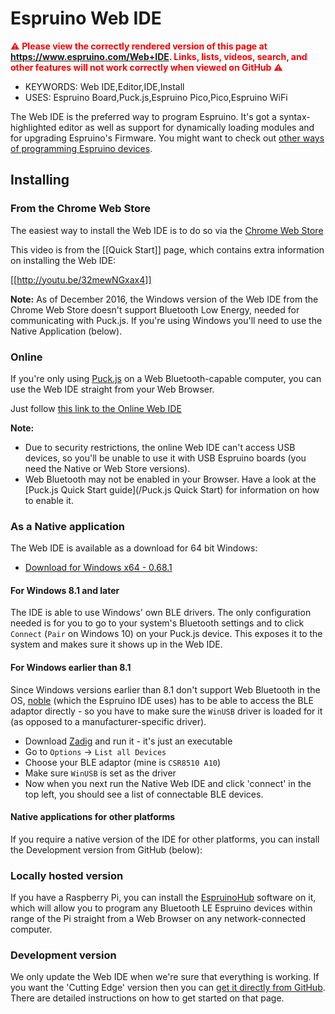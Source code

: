 <!--- Copyright (c) 2016 Kim Bauters, Gordon Williams. See the file LICENSE for copying permission. -->
Espruino Web IDE
=================

<span style="color:red">:warning: **Please view the correctly rendered version of this page at https://www.espruino.com/Web+IDE. Links, lists, videos, search, and other features will not work correctly when viewed on GitHub** :warning:</span>

* KEYWORDS: Web IDE,Editor,IDE,Install
* USES: Espruino Board,Puck.js,Espruino Pico,Pico,Espruino WiFi

The Web IDE is the preferred way to program Espruino. It's got a syntax-highlighted editor as well as support for dynamically loading modules and for upgrading Espruino's Firmware. You might want to check out [other ways of programming Espruino devices](/Programming).

Installing
----------

### From the Chrome Web Store

The easiest way to install the Web IDE is to do so via the [Chrome Web Store](https://chrome.google.com/webstore/detail/espruino-web-ide/bleoifhkdalbjfbobjackfdifdneehpo)

This video is from the [[Quick Start]] page, which contains extra information on installing the Web IDE:

[[http://youtu.be/32mewNGxax4]]

**Note:** As of December 2016, the Windows version of the Web IDE from the Chrome Web Store doesn't
support Bluetooth Low Energy, needed for communicating with Puck.js. If you're using Windows
you'll need to use the Native Application (below).

### Online

If you're only using [Puck.js](/Puck.js) on a Web Bluetooth-capable computer, you
can use the Web IDE straight from your Web Browser.

Just follow [this link to the Online Web IDE](https://www.espruino.com/ide)

**Note:**

* Due to security restrictions, the online Web IDE can't access USB
devices, so you'll be unable to use it with USB Espruino boards (you need the
Native or Web Store versions).
* Web Bluetooth may not be enabled in your Browser. Have a look
at the [Puck.js Quick Start guide](/Puck.js Quick Start) for information
on how to enable it.

### As a Native application

The Web IDE is available as a download for 64 bit Windows:

* [Download for Windows x64 - 0.68.1](/files/espruino_ide_win64_0v68.1.exe)

#### For Windows 8.1 and later

The IDE is able to use Windows' own BLE drivers. The only configuration needed
is for you to go to your system's Bluetooth settings and to click `Connect` (`Pair` on Windows 10)
on your Puck.js device. This exposes it to the system and makes sure it
shows up in the Web IDE.

#### <a id="zadig"></a>For Windows earlier than 8.1

Since Windows versions earlier than 8.1 don't support Web Bluetooth in the OS,
[noble](https://www.npmjs.com/package/noble) (which the Espruino IDE uses) has
to be able to access the BLE adaptor directly - so you have to make sure the
`WinUSB` driver is loaded for it (as opposed to a manufacturer-specific driver).

* Download [Zadig](http://zadig.akeo.ie/) and run it - it's just an executable
* Go to `Options` -> `List all Devices`
* Choose your BLE adaptor (mine is `CSR8510 A10`)
* Make sure `WinUSB` is set as the driver
* Now when you next run the Native Web IDE and click 'connect' in the top left,
you should see a list of connectable BLE devices.

#### Native applications for other platforms

If you require a native version of the IDE for other platforms, you can install
the Development version from GitHub (below):

### Locally hosted version

If you have a Raspberry Pi, you can install the [EspruinoHub](https://github.com/espruino/EspruinoHub)
software on it, which will allow you to program any Bluetooth LE Espruino devices within range
of the Pi straight from a Web Browser on any network-connected computer.

### Development version

We only update the Web IDE when we're sure that everything is working. If you want the 'Cutting Edge' version then you can [get it directly from GitHub](https://www.github.com/espruino/EspruinoWebIDE). There are detailed instructions on how to get started on that page.
